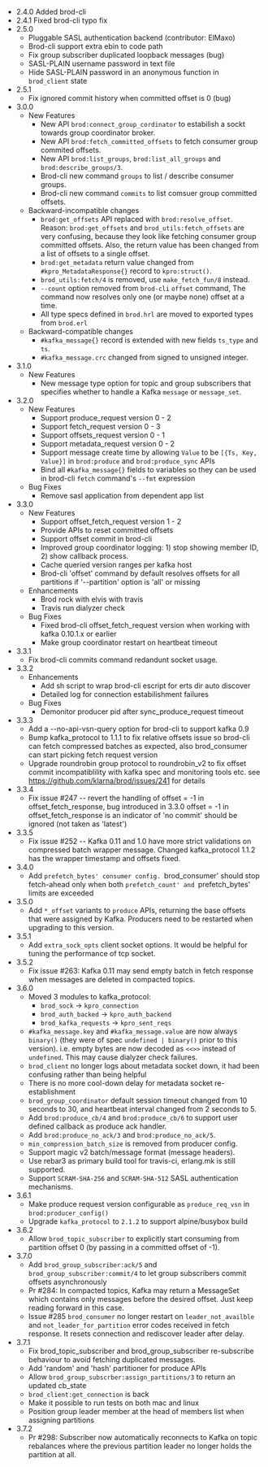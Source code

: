 * 2.4.0 Added brod-cli
* 2.4.1 Fixed brod-cli typo fix
* 2.5.0
  - Pluggable SASL authentication backend (contributor: ElMaxo)
  - Brod-cli support extra ebin to code path
  - Fix group subscriber duplicated loopback messages (bug)
  - SASL-PLAIN username password in text file
  - Hide SASL-PLAIN password in an anonymous function in `brod_client` state
* 2.5.1
  - Fix ignored commit history when committed offset is 0 (bug)
* 3.0.0
  * New Features
    - New API `brod:connect_group_cordinator` to estabilish a sockt towards group coordinator broker.
    - New API `brod:fetch_committed_offsets` to fetch consumer group commited offsets.
    - New API `brod:list_groups`, `brod:list_all_groups` and `brod:describe_groups/3`.
    - Brod-cli new command `groups` to list / describe consumer groups.
    - Brod-cli new command `commits` to list comsuer group committed offsets.
  * Backward-incompatible changes
    - `brod:get_offsets` API replaced with `brod:resolve_offset`.
       Reason: `brod:get_offsets` and `brod_utils:fetch_offsets` are very confusing,
               because they look like fetching consumer group committed offsets.
               Also, the return value has been changed from a list of offsets to a single offset.
    - `brod:get_metadata` return value changed from `#kpro_MetadataResponse{}` record to `kpro:struct()`.
    - `brod_utils:fetch/4` is removed, use `make_fetch_fun/8` instead.
    - `--count` option removed from `brod-cli` `offset` command,
      The command now resolves only one (or maybe none) offset at a time.
    - All type specs defined in `brod.hrl` are moved to exported types from `brod.erl`
  * Backward-compatible changes
    - `#kafka_message{}` record is extended with new fields `ts_type` and `ts`.
    - `#kafka_message.crc` changed from signed to unsigned integer.
* 3.1.0
  * New Features
    - New message type option for topic and group subscribers that specifies whether to
      handle a Kafka `message` or `message_set`.
* 3.2.0
  * New Features
    - Support produce_request version 0 - 2
    - Support fetch_request version 0 - 3
    - Support offsets_request version 0 - 1
    - Support metadata_request version 0 - 2
    - Support message create time by allowing `Value` to be `[{Ts, Key, Value}]` in `brod:produce` and `brod:produce_sync` APIs
    - Bind all `#kafka_message{}` fields to variables so they can be used in brod-cli `fetch` command's `--fmt` expression
  * Bug Fixes
    - Remove sasl application from dependent app list
* 3.3.0
  * New Features
    - Support offset_fetch_request version 1 - 2
    - Provide APIs to reset committed offsets
    - Support offset commit in brod-cli
    - Improved group coordinator logging: 1) stop showing member ID, 2) show callback process.
    - Cache queried version ranges per kafka host
    - Brod-cli 'offset' command by default resolves offsets for all partitions if '--partition' option is 'all' or missing
  * Enhancements
    - Brod rock with elvis with travis
    - Travis run dialyzer check
  * Bug Fixes
    - Fixed brod-cli offset_fetch_request version when working with kafka 0.10.1.x or earlier
    - Make group coordinator restart on heartbeat timeout
* 3.3.1
  * Fix brod-cli commits command redandunt socket usage.
* 3.3.2
  * Enhancements
    - Add sh script to wrap brod-cli escript for erts dir auto discover
    - Detailed log for connection estabilishment failures
  * Bug Fixes
    - Demonitor producer pid after sync_produce_request timeout
* 3.3.3
  * Add a --no-api-vsn-query option for brod-cli to support kafka 0.9
  * Bump kafka_protocol to 1.1.1 to fix relative offsets issue
    so brod-cli can fetch compressed batches as expected,
    also brod_consumer can start picking fetch request version
  * Upgrade roundrobin group protocol to roundrobin_v2 to fix offset commit incompatiblility
    with kafka spec and monitoring tools etc. see https://github.com/klarna/brod/issues/241 for details
* 3.3.4
  * Fix issue #247 -- revert the handling of offset = -1 in offset_fetch_response, bug introduced in 3.3.0
    offset = -1 in offset_fetch_response is an indicator of 'no commit' should be ignored (not taken as 'latest')
* 3.3.5
  * Fix issue #252 -- Kafka 0.11 and 1.0 have more strict validations on compressed batch wrapper message.
    Changed kafka_protocol 1.1.2 has the wrapper timestamp and offsets fixed.
* 3.4.0
  * Add `prefetch_bytes' consumer config. `brod_consumer' should stop fetch-ahead only when
    both `prefetch_count' and `prefetch_bytes' limits are exceeded
* 3.5.0
  * Add `*_offset` variants to `produce` APIs, returning the base offsets that were assigned by Kafka.
    Producers need to be restarted when upgrading to this version.
* 3.5.1
  * Add `extra_sock_opts` client socket options.
    It would be helpful for tuning the performance of tcp socket.
* 3.5.2
  * Fix issue #263: Kafka 0.11 may send empty batch in fetch response when messages are deleted in
    compacted topics.
* 3.6.0
  * Moved 3 modules to kafka_protocol:
    - `brod_sock` -> `kpro_connection`
    - `brod_auth_backed` -> `kpro_auth_backend`
    - `brod_kafka_requests` -> `kpro_sent_reqs`
  * `#kafka_message.key` and `#kafka_message.value` are now always `binary()`
    (they were of spec `undefined | binary()` prior to this version).
    i.e. empty bytes are now decoded as `<<>>` instead of `undefined`.
    This may cause dialyzer check failures.
  * `brod_client` no longer logs about metadata socket down, it had been confusing rather than being helpful
  * There is no more cool-down delay for metadata socket re-establishment
  * `brod_group_coordinator` default session timeout changed from 10 seconds to 30,
     and heartbeat interval changed from 2 seconds to 5.
  * Add `brod:produce_cb/4` and `brod:produce_cb/6` to support user defined callback as produce ack handler.
  * Add `brod:produce_no_ack/3` and `brod:produce_no_ack/5`.
  * `min_compression_batch_size` is removed from producer config.
  * Support magic v2 batch/message format (message headers).
  * Use rebar3 as primary build tool for travis-ci, erlang.mk is still supported.
  * Support `SCRAM-SHA-256` and `SCRAM-SHA-512` SASL authentication mechanisms.
* 3.6.1
  * Make produce request version configurable as `produce_req_vsn` in `brod:producer_config()`
  * Upgrade `kafka_protocol` to `2.1.2` to support alpine/busybox build
* 3.6.2
  * Allow `brod_topic_subscriber` to explicitly start consuming from partition offset 0 (by passing in
    a committed offset of -1).
* 3.7.0
  * Add `brod_group_subscriber:ack/5` and `brod_group_subscriber:commit/4` to let group subscribers
    commit offsets asynchronously
  * Pr #284: In compacted topics, Kafka may return a MessageSet which contains only
    messages before the desired offset. Just keep reading forward in this case.
  * Issue #285 `brod_consumer` no longer restart on `leader_not_availble` and `not_leader_for_partition`
    error codes received in fetch response. It resets connection and rediscover leader after delay.
* 3.7.1
  * Fix brod_topic_subscriber and brod_group_subscriber re-subscribe behaviour
    to avoid fetching duplicated messages.
  * Add 'random' and 'hash' partitioner for produce APIs
  * Allow `brod_group_subscrber:assign_partitions/3` to return an updated cb_state
  * `brod_client:get_connection` is back
  * Make it possible to run tests on both mac and linux
  * Position group leader member at the head of members list when assigning partitions
* 3.7.2
  * Pr #298: Subscriber now automatically reconnects to Kafka on topic rebalances where
    the previous partition leader no longer holds the partition at all.
